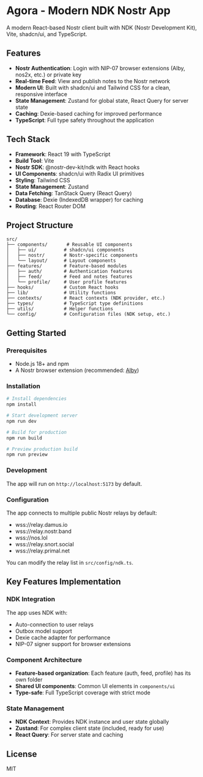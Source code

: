 # Agora - Modern NDK Nostr App

A modern React-based Nostr client built with NDK (Nostr Development Kit), Vite, shadcn/ui, and TypeScript.

## Features

- **Nostr Authentication**: Login with NIP-07 browser extensions (Alby, nos2x, etc.) or private key
- **Real-time Feed**: View and publish notes to the Nostr network
- **Modern UI**: Built with shadcn/ui and Tailwind CSS for a clean, responsive interface
- **State Management**: Zustand for global state, React Query for server state
- **Caching**: Dexie-based caching for improved performance
- **TypeScript**: Full type safety throughout the application

## Tech Stack

- **Framework**: React 19 with TypeScript
- **Build Tool**: Vite
- **Nostr SDK**: @nostr-dev-kit/ndk with React hooks
- **UI Components**: shadcn/ui with Radix UI primitives
- **Styling**: Tailwind CSS
- **State Management**: Zustand
- **Data Fetching**: TanStack Query (React Query)
- **Database**: Dexie (IndexedDB wrapper) for caching
- **Routing**: React Router DOM

## Project Structure

```
src/
├── components/       # Reusable UI components
│   ├── ui/          # shadcn/ui components
│   ├── nostr/       # Nostr-specific components
│   └── layout/      # Layout components
├── features/        # Feature-based modules
│   ├── auth/        # Authentication features
│   ├── feed/        # Feed and notes features
│   └── profile/     # User profile features
├── hooks/           # Custom React hooks
├── lib/             # Utility functions
├── contexts/        # React contexts (NDK provider, etc.)
├── types/           # TypeScript type definitions
├── utils/           # Helper functions
└── config/          # Configuration files (NDK setup, etc.)
```

## Getting Started

### Prerequisites

- Node.js 18+ and npm
- A Nostr browser extension (recommended: [Alby](https://getalby.com/))

### Installation

```bash
# Install dependencies
npm install

# Start development server
npm run dev

# Build for production
npm run build

# Preview production build
npm run preview
```

### Development

The app will run on `http://localhost:5173` by default.

### Configuration

The app connects to multiple public Nostr relays by default:
- wss://relay.damus.io
- wss://relay.nostr.band
- wss://nos.lol
- wss://relay.snort.social
- wss://relay.primal.net

You can modify the relay list in `src/config/ndk.ts`.

## Key Features Implementation

### NDK Integration

The app uses NDK with:
- Auto-connection to user relays
- Outbox model support
- Dexie cache adapter for performance
- NIP-07 signer support for browser extensions

### Component Architecture

- **Feature-based organization**: Each feature (auth, feed, profile) has its own folder
- **Shared UI components**: Common UI elements in `components/ui`
- **Type-safe**: Full TypeScript coverage with strict mode

### State Management

- **NDK Context**: Provides NDK instance and user state globally
- **Zustand**: For complex client state (included, ready for use)
- **React Query**: For server state and caching

## License

MIT
